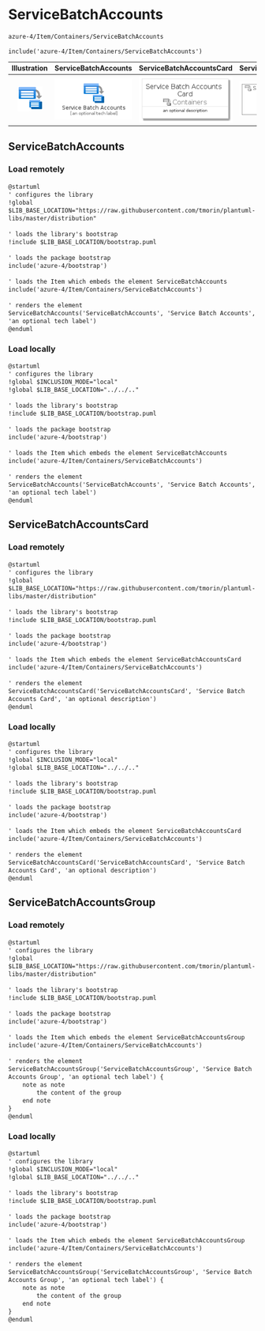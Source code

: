 # ServiceBatchAccounts


```text
azure-4/Item/Containers/ServiceBatchAccounts
```

```text
include('azure-4/Item/Containers/ServiceBatchAccounts')
```



| Illustration | ServiceBatchAccounts | ServiceBatchAccountsCard | ServiceBatchAccountsGroup |
| :---: | :---: | :---: | :---: |
| ![illustration for Illustration](../../../azure-4/Item/Containers/ServiceBatchAccounts.png) | ![illustration for ServiceBatchAccounts](../../../azure-4/Item/Containers/ServiceBatchAccounts.Local.png) | ![illustration for ServiceBatchAccountsCard](../../../azure-4/Item/Containers/ServiceBatchAccountsCard.Local.png) | ![illustration for ServiceBatchAccountsGroup](../../../azure-4/Item/Containers/ServiceBatchAccountsGroup.Local.png) |




## ServiceBatchAccounts

### Load remotely
```plantuml
@startuml
' configures the library
!global $LIB_BASE_LOCATION="https://raw.githubusercontent.com/tmorin/plantuml-libs/master/distribution"

' loads the library's bootstrap
!include $LIB_BASE_LOCATION/bootstrap.puml

' loads the package bootstrap
include('azure-4/bootstrap')

' loads the Item which embeds the element ServiceBatchAccounts
include('azure-4/Item/Containers/ServiceBatchAccounts')

' renders the element
ServiceBatchAccounts('ServiceBatchAccounts', 'Service Batch Accounts', 'an optional tech label')
@enduml
```

### Load locally
```plantuml
@startuml
' configures the library
!global $INCLUSION_MODE="local"
!global $LIB_BASE_LOCATION="../../.."

' loads the library's bootstrap
!include $LIB_BASE_LOCATION/bootstrap.puml

' loads the package bootstrap
include('azure-4/bootstrap')

' loads the Item which embeds the element ServiceBatchAccounts
include('azure-4/Item/Containers/ServiceBatchAccounts')

' renders the element
ServiceBatchAccounts('ServiceBatchAccounts', 'Service Batch Accounts', 'an optional tech label')
@enduml
```

## ServiceBatchAccountsCard

### Load remotely
```plantuml
@startuml
' configures the library
!global $LIB_BASE_LOCATION="https://raw.githubusercontent.com/tmorin/plantuml-libs/master/distribution"

' loads the library's bootstrap
!include $LIB_BASE_LOCATION/bootstrap.puml

' loads the package bootstrap
include('azure-4/bootstrap')

' loads the Item which embeds the element ServiceBatchAccountsCard
include('azure-4/Item/Containers/ServiceBatchAccounts')

' renders the element
ServiceBatchAccountsCard('ServiceBatchAccountsCard', 'Service Batch Accounts Card', 'an optional description')
@enduml
```

### Load locally
```plantuml
@startuml
' configures the library
!global $INCLUSION_MODE="local"
!global $LIB_BASE_LOCATION="../../.."

' loads the library's bootstrap
!include $LIB_BASE_LOCATION/bootstrap.puml

' loads the package bootstrap
include('azure-4/bootstrap')

' loads the Item which embeds the element ServiceBatchAccountsCard
include('azure-4/Item/Containers/ServiceBatchAccounts')

' renders the element
ServiceBatchAccountsCard('ServiceBatchAccountsCard', 'Service Batch Accounts Card', 'an optional description')
@enduml
```

## ServiceBatchAccountsGroup

### Load remotely
```plantuml
@startuml
' configures the library
!global $LIB_BASE_LOCATION="https://raw.githubusercontent.com/tmorin/plantuml-libs/master/distribution"

' loads the library's bootstrap
!include $LIB_BASE_LOCATION/bootstrap.puml

' loads the package bootstrap
include('azure-4/bootstrap')

' loads the Item which embeds the element ServiceBatchAccountsGroup
include('azure-4/Item/Containers/ServiceBatchAccounts')

' renders the element
ServiceBatchAccountsGroup('ServiceBatchAccountsGroup', 'Service Batch Accounts Group', 'an optional tech label') {
    note as note
        the content of the group
    end note
}
@enduml
```

### Load locally
```plantuml
@startuml
' configures the library
!global $INCLUSION_MODE="local"
!global $LIB_BASE_LOCATION="../../.."

' loads the library's bootstrap
!include $LIB_BASE_LOCATION/bootstrap.puml

' loads the package bootstrap
include('azure-4/bootstrap')

' loads the Item which embeds the element ServiceBatchAccountsGroup
include('azure-4/Item/Containers/ServiceBatchAccounts')

' renders the element
ServiceBatchAccountsGroup('ServiceBatchAccountsGroup', 'Service Batch Accounts Group', 'an optional tech label') {
    note as note
        the content of the group
    end note
}
@enduml
```

